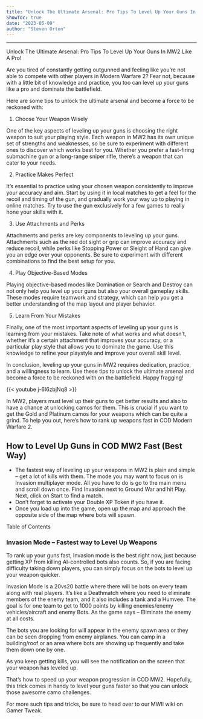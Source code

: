 ```yaml
---
title: "Unlock The Ultimate Arsenal: Pro Tips To Level Up Your Guns In MW2 Like A Pro!"
ShowToc: true 
date: "2023-05-09"
author: "Steven Orton"
---
```

*****
Unlock The Ultimate Arsenal: Pro Tips To Level Up Your Guns In MW2 Like A Pro!

Are you tired of constantly getting outgunned and feeling like you’re not able to compete with other players in Modern Warfare 2? Fear not, because with a little bit of knowledge and practice, you too can level up your guns like a pro and dominate the battlefield.

Here are some tips to unlock the ultimate arsenal and become a force to be reckoned with:

1. Choose Your Weapon Wisely

One of the key aspects of leveling up your guns is choosing the right weapon to suit your playing style. Each weapon in MW2 has its own unique set of strengths and weaknesses, so be sure to experiment with different ones to discover which works best for you. Whether you prefer a fast-firing submachine gun or a long-range sniper rifle, there’s a weapon that can cater to your needs.

2. Practice Makes Perfect

It’s essential to practice using your chosen weapon consistently to improve your accuracy and aim. Start by using it in local matches to get a feel for the recoil and timing of the gun, and gradually work your way up to playing in online matches. Try to use the gun exclusively for a few games to really hone your skills with it.

3. Use Attachments and Perks

Attachments and perks are key components to leveling up your guns. Attachments such as the red dot sight or grip can improve accuracy and reduce recoil, while perks like Stopping Power or Sleight of Hand can give you an edge over your opponents. Be sure to experiment with different combinations to find the best setup for you.

4. Play Objective-Based Modes

Playing objective-based modes like Domination or Search and Destroy can not only help you level up your guns but also your overall gameplay skills. These modes require teamwork and strategy, which can help you get a better understanding of the map layout and player behavior.

5. Learn From Your Mistakes

Finally, one of the most important aspects of leveling up your guns is learning from your mistakes. Take note of what works and what doesn’t, whether it’s a certain attachment that improves your accuracy, or a particular play style that allows you to dominate the game. Use this knowledge to refine your playstyle and improve your overall skill level.

In conclusion, leveling up your guns in MW2 requires dedication, practice, and a willingness to learn. Use these tips to unlock the ultimate arsenal and become a force to be reckoned with on the battlefield. Happy fragging!

{{< youtube j-6I6zbjNq8 >}} 



In MW2, players must level up their guns to get better results and also to have a chance at unlocking camos for them. This is crucial if you want to get the Gold and Platinum camos for your weapons which can be quite a grind. To help you out, here’s how to rank up weapons fast in COD Modern Warfare 2.
 
## How to Level Up Guns in COD MW2 Fast (Best Way)
 
- The fastest way of leveling up your weapons in MW2 is plain and simple – get a lot of kills with them. The mode you may want to focus on is Invasion multiplayer mode. All you have to do is go to the main menu and scroll down once. Find Invasion next to Ground War and hit Play. Next, click on Start to find a match.
 - Don’t forget to activate your Double XP Token if you have it.
 - Once you load up into the game, open up the map and approach the opposite side of the map where bots will spawn.

 

 
Table of Contents
 
### Invasion Mode – Fastest way to Level Up Weapons
 
To rank up your guns fast, Invasion mode is the best right now, just because getting XP from killing AI-controlled bots also counts. So, if you are facing difficulty taking down players, you can simply focus on the bots to level up your weapon quicker.
 
Invasion Mode is a 20vs20 battle where there will be bots on every team along with real players. It’s like a Deathmatch where you need to eliminate members of the enemy team, and it also includes a tank and a Humvee. The goal is for one team to get to 1000 points by killing enemies/enemy vehicles/aircraft and enemy Bots. As the game says – Eliminate the enemy at all costs.
 
The bots you are looking for will appear in the enemy spawn area or they can be seen dropping from enemy airplanes. You can camp in a building/roof or an area where bots are showing up frequently and take them down one by one.
 
As you keep getting kills, you will see the notification on the screen that your weapon has leveled up.
 
That’s how to speed up your weapon progression in COD MW2. Hopefully, this trick comes in handy to level your guns faster so that you can unlock those awesome camo challenges.
 
For more such tips and tricks, be sure to head over to our MWII wiki on Gamer Tweak.





